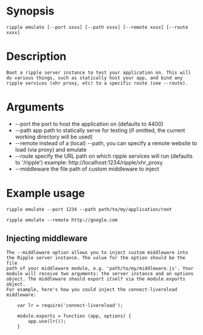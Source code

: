 # Synopsis

    ripple emulate [--port xxxx] [--path xxxx] [--remote xxxx] [--route xxxx]

# Description

    Boot a ripple server instance to test your application on. This will
    do various things, such as statically host your app, and bind any
    ripple services (xhr proxy, etc) to a specific route (see --route).

# Arguments

* --port    the port to host the application on (defaults to 4400)
* --path    app path to statically serve for testing (if omitted, the current working directory will be used)
* --remote  instead of a (local) --path, you can specify a remote website to load (via proxy) and emulate
* --route   specify the URL path on which ripple services will run (defaults to '/ripple') example: http://localhost:1234/ripple/xhr_proxy
* --middleware   the file path of custom middleware to inject

# Example usage

    ripple emulate --port 1234 --path path/to/my/application/root

    ripple emulate --remote http://google.com

## Injecting middleware

    The --middleware option allows you to inject custom middleware into
    the Ripple server instance. The value for the option should be the file
    path of your middleware module, e.g. 'path/to/my/middleware.js'. Your
    module will receive two arguments: the server instance and an options
    object. The middleware should export itself via the module.exports object.
    For example, here's how you could inject the connect-livereload middleware:

        var lr = require('connect-livereload');

        module.exports = function (app, options) {
            app.use(lr());
        }
